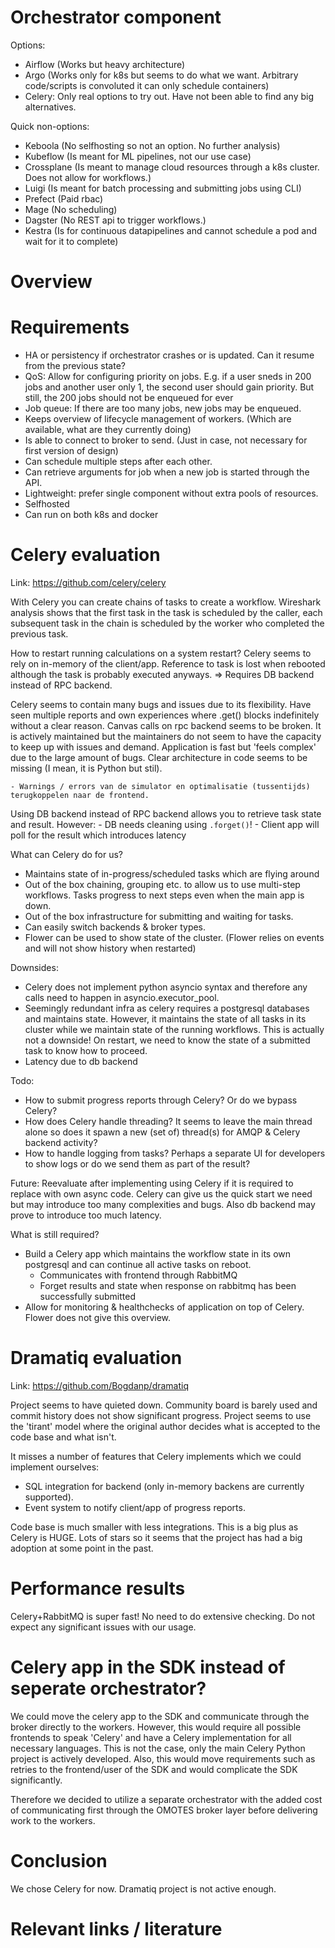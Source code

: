 # Orchestrator component

Options:
- Airflow (Works but heavy architecture)
- Argo (Works only for k8s but seems to do what we want. Arbitrary code/scripts is convoluted it can only schedule containers)
- Celery: Only real options to try out. Have not been able to find any big alternatives.

Quick non-options:
- Keboola (No selfhosting so not an option. No further analysis)
- Kubeflow (Is meant for ML pipelines, not our use case)
- Crossplane (Is meant to manage cloud resources through a k8s cluster. Does not allow for workflows.)
- Luigi (Is meant for batch processing and submitting jobs using CLI)
- Prefect (Paid rbac)
- Mage (No scheduling)
- Dagster (No REST api to trigger workflows.)
- Kestra (Is for continuous datapipelines and cannot schedule a pod and wait for it to complete)

# Overview
<Insert table of features and characteristics>

# Requirements
- HA or persistency if orchestrator crashes or is updated. Can it resume from the previous state?
- QoS: Allow for configuring priority on jobs. E.g. if a user sneds in 200 jobs and another user only 1, the second user should gain priority. But still, the 200 jobs should not be enqueued for ever
- Job queue: If there are too many jobs, new jobs may be enqueued.
- Keeps overview of lifecycle management of workers. (Which are available, what are they currently doing)
- Is able to connect to broker to send. (Just in case, not necessary for first version of design)
- Can schedule multiple steps after each other.
- Can retrieve arguments for job when a new job is started through the API.
- Lightweight: prefer single component without extra pools of resources.
- Selfhosted
- Can run on both k8s and docker

# Celery evaluation
Link: https://github.com/celery/celery

With Celery you can create chains of tasks to create a workflow. Wireshark analysis shows that the first task in the task is scheduled by the caller, each subsequent task in the chain is scheduled by the worker who completed the previous task.

How to restart running calculations on a system restart? Celery seems to rely on in-memory of the client/app. Reference to task is lost when rebooted although the task is probably executed anyways. => Requires DB backend instead of RPC backend.

Celery seems to contain many bugs and issues due to its flexibility. Have seen multiple reports and own experiences where .get() blocks indefinitely without a clear reason. Canvas calls on rpc backend seems to be broken.
It is actively maintained but the maintainers do not seem to have the capacity to keep up with issues and demand. Application is fast but 'feels complex' due to the large amount of bugs. Clear architecture in code seems to be missing (I mean, it is Python but stil).

	- Warnings / errors van de simulator en optimalisatie (tussentijds) terugkoppelen naar de frontend.

Using DB backend instead of RPC backend allows you to retrieve task state and result. However:
	- DB needs cleaning using `.forget()`!
	- Client app will poll for the result which introduces latency

What can Celery do for us?
- Maintains state of in-progress/scheduled tasks which are flying around
- Out of the box chaining, grouping etc. to allow us to use multi-step workflows. Tasks progress to next steps even when the main app is down.
- Out of the box infrastructure for submitting and waiting for tasks.
- Can easily switch backends & broker types.
- Flower can be used to show state of the cluster. (Flower relies on events and will not show history when restarted)


Downsides:
- Celery does not implement python asyncio syntax and therefore any calls need to happen in asyncio.executor_pool.
- Seemingly redundant infra as celery requires a postgresql databases and maintains state. However, it maintains the state of all
  tasks in its cluster while we maintain state of the running workflows. This is actually not a downside! On restart, we need to know
  the state of a submitted task to know how to proceed.
- Latency due to db backend

Todo:
- How to submit progress reports through Celery? Or do we bypass Celery?
- How does Celery handle threading? It seems to leave the main thread alone so does it spawn a new (set of) thread(s) for AMQP & Celery backend activity?
- How to handle logging from tasks? Perhaps a separate UI for developers to show logs or do we send them as part of the result?

Future: Reevaluate after implementing using Celery if it is required to replace with own async code. Celery can give us the quick start we need but may introduce too many complexities and bugs. Also db backend may prove to introduce too much latency.

What is still required?
- Build a Celery app which maintains the workflow state in its own postgresql and can continue all active tasks on reboot.
  - Communicates with frontend through RabbitMQ
  - Forget results and state when response on rabbitmq has been successfully submitted
- Allow for monitoring & healthchecks of application on top of Celery. Flower does not give this overview.


# Dramatiq evaluation
Link: https://github.com/Bogdanp/dramatiq

Project seems to have quieted down. Community board is barely used and commit history does not show significant progress.
Project seems to use the 'tirant' model where the original author decides what is accepted to the code
base and what isn't.

It misses a number of features that Celery implements which we could implement ourselves:
- SQL integration for backend (only in-memory backens are currently supported).
- Event system to notify client/app of progress reports.

Code base is much smaller with less integrations. This is a big plus as Celery is HUGE.
Lots of stars so it seems that the project has had a big adoption at some point in the past.


# Performance results
Celery+RabbitMQ is super fast! No need to do extensive checking. Do not expect any significant issues with our usage.


# Celery app in the SDK instead of seperate orchestrator?
We could move the celery app to the SDK and communicate through the broker directly to the workers.
However, this would require all possible frontends to speak 'Celery' and have a Celery implementation for all
necessary languages. This is not the case, only the main Celery Python project is actively developed.
Also, this would move requirements such as retries to the frontend/user of the SDK and would complicate the SDK
significantly.

Therefore we decided to utilize a separate orchestrator with the added cost of communicating first through the OMOTES
broker layer before delivering work to the workers.


# Conclusion
We chose Celery for now. Dramatiq project is not active enough.

# Relevant links / literature